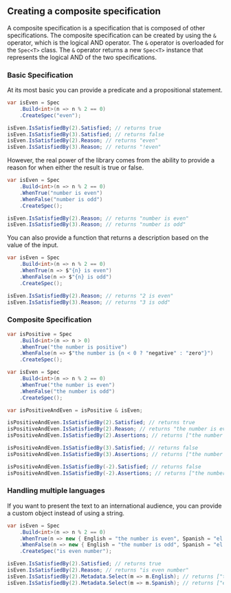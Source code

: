 ﻿## Creating a composite specification

A composite specification is a specification that is composed of other specifications. The composite specification can
be created by using the `&` operator, which is the logical AND operator. The `&` operator is overloaded for
the `Spec<T>` class. The `&` operator returns a new `Spec<T>` instance that represents the logical AND of the two
specifications.

### Basic Specification

At its most basic you can provide a predicate and a propositional statement.
```csharp
var isEven = Spec
    .Build<int>(n => n % 2 == 0)
    .CreateSpec("even");

isEven.IsSatisfiedBy(2).Satisfied; // returns true
isEven.IsSatisfiedBy(3).Satisfied; // returns false
isEven.IsSatisfiedBy(2).Reason; // returns "even"
isEven.IsSatisfiedBy(3).Reason; // returns "!even"
```

However, the real power of the library comes from the ability to provide a reason for when either the result is true or false.

```csharp
var isEven = Spec
    .Build<int>(n => n % 2 == 0)
    .WhenTrue("number is even")
    .WhenFalse("number is odd")
    .CreateSpec();

isEven.IsSatisfiedBy(2).Reason; // returns "number is even"
isEven.IsSatisfiedBy(3).Reason; // returns "number is odd"
```

You can also provide a function that returns a description based on the value of the input.
```csharp
var isEven = Spec
    .Build<int>(n => n % 2 == 0)
    .WhenTrue(n => $"{n} is even")
    .WhenFalse(n => $"{n} is odd")
    .CreateSpec();

isEven.IsSatisfiedBy(2).Reason; // returns "2 is even"
isEven.IsSatisfiedBy(3).Reason; // returns "3 is odd"
```


### Composite Specification
```csharp
var isPositive = Spec
    .Build<int>(n => n > 0)
    .WhenTrue("the number is positive")
    .WhenFalse(n => $"the number is {n < 0 ? "negative" : "zero"}")
    .CreateSpec();

var isEven = Spec
    .Build<int>(n => n % 2 == 0)
    .WhenTrue("the number is even")
    .WhenFalse("the number is odd")
    .CreateSpec();

var isPositiveAndEven = isPositive & isEven;

isPositiveAndEven.IsSatisfiedBy(2).Satisfied; // returns true
isPositiveAndEven.IsSatisfiedBy(2).Reason; // returns "the number is even & the number is positive"
isPositiveAndEven.IsSatisfiedBy(2).Assertions; // returns ["the number is even", "the number is positive"]

isPositiveAndEven.IsSatisfiedBy(3).Satisfied; // returns false
isPositiveAndEven.IsSatisfiedBy(3).Assertions; // returns ["the number is odd", "the number is positive"]

isPositiveAndEven.IsSatisfiedBy(-2).Satisfied; // returns false
isPositiveAndEven.IsSatisfiedBy(-2).Assertions; // returns ["the number is even", "the number is negative"]
```

### Handling multiple languages
If you want to present the text to an international audience, you can provide a custom object instead of using a string.

```csharp
var isEven = Spec
    .Build<int>(n => n % 2 == 0)
    .WhenTrue(n => new { English = "the number is even", Spanish = "el número es par" })
    .WhenFalse(n => new { English = "the number is odd", Spanish = "el número es impar" })
    .CreateSpec("is even number");

isEven.IsSatisfiedBy(2).Satisfied; // returns true
isEven.IsSatisfiedBy(2).Reason; // returns "is even number"
isEven.IsSatisfiedBy(2).Metadata.Select(m => m.English); // returns ["the number is even"]
isEven.IsSatisfiedBy(2).Metadata.Select(m => m.Spanish); // returns ["el número es par"]
```
